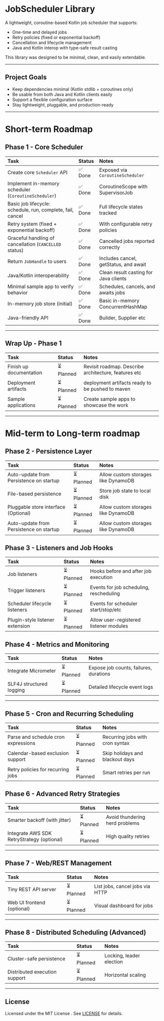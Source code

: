 # JobScheduler Library

A lightweight, coroutine-based Kotlin job scheduler that supports:

- One-time and delayed jobs
- Retry policies (fixed or exponential backoff)
- Cancellation and lifecycle management
- Java and Kotlin interop with type-safe result casting

This library was designed to be minimal, clean, and easily extendable.

---

## Project Goals

- Keep dependencies minimal (Kotlin stdlib + coroutines only)
- Be usable from both Java and Kotlin clients easily
- Support a flexible configuration surface
- Stay lightweight, pluggable, and production-ready

---

# Short-term Roadmap

## Phase 1 - Core Scheduler

| Task                                                       | Status | Notes                                 |
|:-----------------------------------------------------------|:-------|:--------------------------------------|
| Create core `Scheduler` API                                | ✅ Done | Exposed via `CoroutineScheduler`      |
| Implement in-memory scheduler (`CoroutineScheduler`)       | ✅ Done | CoroutineScope with SupervisorJob     |
| Basic job lifecycle: schedule, run, complete, fail, cancel | ✅ Done | Full lifecycle states tracked         |
| Retry system (fixed + exponential backoff)                 | ✅ Done | With configurable retry policies      |
| Graceful handling of cancellation (`CANCELLED` status)     | ✅ Done | Cancelled jobs reported correctly     |
| Return `JobHandle` to users                                | ✅ Done | Includes cancel, getStatus, and await |
| Java/Kotlin interoperability                               | ✅ Done | Clean result casting for Java clients |
| Minimal sample app to verify behavior                      | ✅ Done | Schedules, cancels, and awaits jobs   |
| In-memory job store (initial)                              | ✅ Done | Basic in-memory ConcurrentHashMap     |
| Java-friendly API                                          | ✅ Done | Builder, Supplier etc                 |

---

## Wrap Up - Phase 1

| Task                    | Status    | Notes                                                |
|:------------------------|:----------|:-----------------------------------------------------|
| Finish up documentation | ⏳ Planned | Revisit roadmap. Describe architecture, features etc |
| Deployment artifacts    | ⏳ Planned | deployment artifacts ready to be pushed to maven     |
| Sample applications     | ⏳ Planned | Create sample apps to showcase the work              |

---

# Mid-term to Long-term roadmap

## Phase 2 - Persistence Layer

| Task                                    | Status    | Notes                               |
|:----------------------------------------|:----------|:------------------------------------|
| Auto-update from Persistence on startup | ⏳ Planned | Allow custom storages like DynamoDB |
| File-based persistence                  | ⏳ Planned | Store job state to local disk       |
| Pluggable store interface (Optional)    | ⏳ Planned | Allow custom storages like DynamoDB |
| Auto-update from Persistence on startup | ⏳ Planned | Allow custom storages like DynamoDB |

## Phase 3 - Listeners and Job Hooks

| Task                            | Status    | Notes                                   |
|:--------------------------------|:----------|:----------------------------------------|
| Job listeners                   | ⏳ Planned | Hooks before and after job execution    |
| Trigger listeners               | ⏳ Planned | Events for job scheduling, rescheduling |
| Scheduler lifecycle listeners   | ⏳ Planned | Events for scheduler start/stop/etc     |
| Plugin-style listener extension | ⏳ Planned | Allow user-registered listener modules  |

## Phase 4 - Metrics and Monitoring

| Task                     | Status    | Notes                                  |
|:-------------------------|:----------|:---------------------------------------|
| Integrate Micrometer     | ⏳ Planned | Expose job counts, failures, durations |
| SLF4J structured logging | ⏳ Planned | Detailed lifecycle event logs          |

---

## Phase 5 - Cron and Recurring Scheduling

| Task                                | Status    | Notes                           |
|:------------------------------------|:----------|:--------------------------------|
| Parse and schedule cron expressions | ⏳ Planned | Recurring jobs with cron syntax |
| Calendar-based exclusion support    | ⏳ Planned | Skip holidays and blackout days |
| Retry policies for recurring jobs   | ⏳ Planned | Smart retries per run           |

## Phase 6 - Advanced Retry Strategies

| Task                                       | Status    | Notes                          |
|:-------------------------------------------|:----------|:-------------------------------|
| Smarter backoff (with jitter)              | ⏳ Planned | Avoid thundering herd problems |
| Integrate AWS SDK RetryStrategy (optional) | ⏳ Planned | High quality retries           |

---

## Phase 7 - Web/REST Management

| Task                       | Status    | Notes                           |
|:---------------------------|:----------|:--------------------------------|
| Tiny REST API server       | ⏳ Planned | List jobs, cancel jobs via HTTP |
| Web UI frontend (optional) | ⏳ Planned | Visual dashboard for jobs       |

---

## Phase 8 - Distributed Scheduling (Advanced)

| Task                          | Status    | Notes                    |
|:------------------------------|:----------|:-------------------------|
| Cluster-safe persistence      | ⏳ Planned | Locking, leader election |
| Distributed execution support | ⏳ Planned | Horizontal scaling       |

---

## License

Licensed under the MIT License . See [LICENSE](LICENSE) for details.

